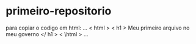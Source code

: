 # primeiro-repositorio
para copiar o codigo em html:
...
< html >
        < h1 > Meu primeiro arquivo no meu governo </ h1 >
< \html >
...
